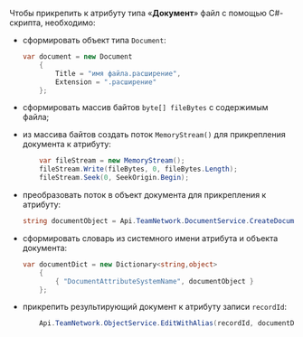 Чтобы прикрепить к атрибуту типа «**Документ**» файл с помощью C#-скрипта, необходимо:

- сформировать объект типа `Document`:

    ``` cs
    var document = new Document 
        {
            Title = "имя файла.расширение",
            Extension = ".расширение"
        };
    ```

- сформировать массив байтов `byte[] fileBytes` с содержимым файла;
- из массива байтов создать поток `MemoryStream()` для прикрепления документа к атрибуту:

    ``` cs
        var fileStream = new MemoryStream();
        fileStream.Write(fileBytes, 0, fileBytes.Length);
        fileStream.Seek(0, SeekOrigin.Begin);
    ```

- преобразовать поток в объект документа для прикрепления к атрибуту:

    ``` cs
    string documentObject = Api.TeamNetwork.DocumentService.CreateDocumentWithStream(document, fileStream, "");
    ```

- сформировать словарь из системного имени атрибута и объекта документа:

    ``` cs
    var documentDict = new Dictionary<string,object>
        {
            { "DocumentAttributeSystemName", documentObject }
        };
    ```

- прикрепить результирующий документ к атрибуту записи `reсordId`:

    ``` cs
        Api.TeamNetwork.ObjectService.EditWithAlias(reсordId, documentDict)
    ```
